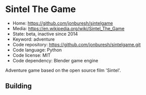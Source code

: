 # Sintel The Game

- Home: https://github.com/jonburesh/sintelgame
- Media: https://en.wikipedia.org/wiki/Sintel_The_Game
- State: beta, inactive since 2014
- Keyword: adventure
- Code repository: https://github.com/jonburesh/sintelgame.git
- Code language: Python
- Code license: MIT
- Code dependency: Blender game engine

Adventure game based on the open source film 'Sintel'.

## Building
